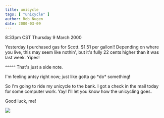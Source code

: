 ```yaml
---
title: unicycle
tags: [ "unicycle" ]
author: Rob Nugen
date: 2000-03-09
---
```


<title>unicycle</title>
<p class=date>8:33pm CST Thursday 9 March 2000</p>

<p>Yesterday I purchased gas for Scott.  $1.51 per gallon!!  Depending
on where you live, this may seem like nothin', but it's fully 22 cents
higher than it was last week.  Yipes!

<p>^^^^^ That's just a side note.

<p>I'm feeling antsy right now; just like gotta go *do* something!

<p>So I'm going to ride my unicycle to the bank.  I got a check in the
mail today for some computer work.  Yay!  I'll let you know how the
unicycling goes.

<p>Good luck, me!

<p><img src='/images/rob/wL-ROB.gif'>

